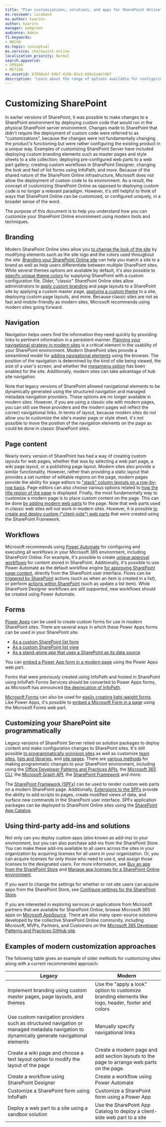 ```yaml
---
title: "Plan customizations, solutions, and apps for SharePoint Online"
ms.reviewer: lucaband
ms.author: kaarins
author: kaarins
manager: pamgreen
audience: Admin
f1.keywords:
- NOCSH
ms.topic: conceptual
ms.service: sharepoint-online
localization_priority: Normal
search.appverid:
- SPO160
- MET150
ms.assetid: b7898ebf-69b7-4196-81e3-b04e1a4e7d67
description: "Learn about the range of options available for configuring and customizing SharePoint sites."
---
```


# Customizing SharePoint

In earlier versions of SharePoint, it was possible to make changes to a SharePoint environment by deploying custom code that would run in the physical SharePoint server environment. Changes made to SharePoint that didn&#39;t require the deployment of custom code were referred to as &quot;customizations&quot;, because the changes were not fundamentally changing the product&#39;s functioning but were rather configuring the existing product in a unique way. Examples of customizing SharePoint Server have included deploying custom branding elements such as master pages and style sheets to a site collection; deploying pre-configured web parts to a web part gallery; creating custom workflows in SharePoint Designer; changing the look and feel of list forms using InfoPath; and more. Because of the shared nature of the SharePoint Online infrastructure, Microsoft does not allow the deployment of custom code to its environment. As a result, the concept of customizing SharePoint Online as opposed to deploying custom code is no longer a relevant paradigm. However, it&#39;s still helpful to think of ways that SharePoint Online can be customized, or configured uniquely, in a broader sense of the word.

The purpose of this document is to help you understand how you can customize your SharePoint Online environment using modern tools and techniques.

## Branding

Modern SharePoint Online sites allow you [to change the look of the site](https://support.office.com/article/06bbadc3-6b04-4a60-9d14-894f6a170818) by modifying elements such as the site logo and the colors used throughout the site. [Branding your SharePoint Online site](/sharepoint/branding-sharepoint-online-sites-modern-experience) can help you match a site to a brand as well as help users differentiate between multiple SharePoint sites. While several themes options are available by default, it&#39;s also possible to [specify unique theme colors](/sharepoint/dev/declarative-customization/site-theming/sharepoint-site-theming-overview) by supplying SharePoint with a custom configuration file. Older, &quot;classic&quot; SharePoint Online sites allow administrators to [apply custom branding](/sharepoint/dev/general-development/master-pages-the-master-page-gallery-and-page-layouts-in-sharepoint) and page layouts to a SharePoint site by applying a custom master page, [applying a custom theme](/sharepoint/dev/declarative-customization/site-theming/sharepoint-site-theming-overview) to a site, deploying custom page layouts, and more. Because classic sites are not as fast and mobile-friendly as modern sites, Microsoft recommends using modern sites going forward.

## Navigation

Navigation helps users find the information they need quickly by providing links to pertinent information in a persistent manner. [Planning your navigational strategy in modern sites](/sharepoint/plan-navigation-modern-experience) is a critical element in the usability of your SharePoint environment. Modern SharePoint sites provide a streamlined model for [adding navigational elements](https://support.office.com/article/3cd61ae7-a9ed-4e1e-bf6d-4655f0bf25ca) using the browser. The position of the navigation is determined by the kind of site being viewed, the size of a user&#39;s screen, and whether the [megamenu option](https://support.office.com/article/06bbadc3-6b04-4a60-9d14-894f6a170818) has been enabled for the site. Additionally, modern sites can take advantage of hub site navigation.

Note that legacy versions of SharePoint allowed navigational elements to be dynamically generated using the structured navigation and managed metadata navigation providers. These options are no longer available in modern sites. However, if you are using a classic site with modern pages, you can still use these providers and the modern pages will reflect the correct navigational links. In terms of layout, because modern sites do not allow you to customize the site&#39;s master page or style sheet, it&#39;s not possible to move the position of the navigation elements on the page as could be done in classic SharePoint sites.

## Page content

Nearly every version of SharePoint has had a way of creating custom layouts for web pages, whether that was by selecting a web part page, a wiki page layout, or a publishing page layout. Modern sites also provide a similar functionality. However, rather than providing a static layout that provides a set number of editable regions on the page, modern pages provide the ability for page editors to [&quot;stack&quot; column layouts on a row-by-row basis](https://support.office.com/article/fc491eb4-f733-4825-8fe2-e1ed80bd0899). Page editors can also choose various options related to [how the title region of the page](https://support.office.com/article/b3d46deb-27a6-4b1e-87b8-df851e503dec#bkmk_customizetitle) is displayed. Finally, the most fundamentally way to customize a modern page is to place custom content on the page. This can be done [by adding modern web parts](https://support.office.com/article/336e8e92-3e2d-4298-ae01-d404bbe751e0) to the page. Note that web parts used in classic web sites will not work in modern sites. However, it is possible [to create and deploy custom (&quot;client-side&quot;) web parts](/sharepoint/dev/spfx/web-parts/get-started/build-a-hello-world-web-part) that were created using the SharePoint Framework.

## Workflows

Microsoft recommends using [Power Automate](https://flow.microsoft.com) for configuring and executing all workflows in your Microsoft 365 environment, including SharePoint Online. For example, it&#39;s possible to create [unique approval workflows](/flow/modern-approvals) for content stored in SharePoint. Additionally, it&#39;s possible to use Power Automate as the default workflow engine [for approving SharePoint page content](https://support.office.com/article/a8b2e689-d4a1-4639-8028-333c0ece30d9), directly from the SharePoint user interface. Flows can be [triggered by SharePoint](/connectors/sharepointonline/#triggers) actions (such as when an item is created in a list), or perform [actions within SharePoint](/connectors/sharepointonline/#actions) (such as update a list item). While SharePoint Designer workflows are still supported, new workflows should be created using Power Automate.

## Forms

[Power Apps](https://powerapps.microsoft.com) can be used to create custom forms for use in modern SharePoint sites. There are several ways in which these Power Apps forms can be used in your SharePoint site:

- [As a custom SharePoint list form](/powerapps/maker/canvas-apps/customize-list-form)
- [As a custom SharePoint list view](https://support.office.com/article/9338b2d2-67ac-4b81-8e67-97da27e5e9ab)
- [As a stand-alone app that uses a SharePoint as its data source](/powerapps/maker/canvas-apps/connections/connection-sharepoint-online)

You can [embed a Power App form in a modern page](https://support.office.com/article/6285f05e-e441-408a-99d7-aa688195cd1c) using the Power Apps web part.

Forms that were previously created using InfoPath and hosted in SharePoint using InfoPath Forms Services should be converted to Power Apps forms, as Microsoft has announced [the deprecation of InfoPath](https://www.microsoft.com/microsoft-365/blog/2014/01/31/update-on-infopath-and-sharepoint-forms/).

[Microsoft Forms](https://forms.office.com/) can also be used for [easily creating light-weight forms](https://support.office.com/forms). Like Power Apps, it's possible to [embed a Microsoft Form in a page](https://support.office.com/article/d4b4d3ce-7860-41e4-8a98-76380efe7256) using the Microsoft Forms web part.

## Customizing your SharePoint site programmatically

Legacy versions of SharePoint Server relied on solution packages to deploy content and make configuration changes to SharePoint sites. It&#39;s still possible [to programmatically provision sites](/sharepoint/dev/solution-guidance/modern-experience-customizations-provisioning-sites) as well as customize [team sites](/sharepoint/dev/solution-guidance/modern-experience-customizations-customize-sites), [lists and libraries](/sharepoint/dev/solution-guidance/modern-experience-customizations-customize-lists-and-libraries), and [site pages](/sharepoint/dev/solution-guidance/modern-experience-customizations-customize-pages). There are [various methods](/sharepoint/dev/solution-guidance/office-365-development-patterns-and-practices-solution-guidance) for making programmatic changes to your SharePoint environment, including using the [Office Developer Patterns and Practices APIs,](https://github.com/SharePoint/PnP) the [Microsoft 365 CLI](https://pnp.github.io/microsoft365-cli/), the [Microsoft Graph API](https://developer.microsoft.com/graph/), the [SharePoint Framework](/sharepoint/dev/spfx/sharepoint-framework-overview?view=sp-typescript-latest) and more.

The [SharePoint Framework (SPFx)](/sharepoint/dev/spfx/sharepoint-framework-overview?view=sp-typescript-latest) can be used to render custom web parts on a modern SharePoint page. Additionally, [Extensions to the SPFx](/sharepoint/dev/spfx/extensions/overview-extensions) provide the ability to add scripts to pages, create modified views of data, and surface new commands in the SharePoint user interface. SPFx application packages can be deployed to SharePoint Online sites using the [SharePoint App Catalog](use-app-catalog.md).

## Using third-party add-ins and solutions

Not only can you deploy custom apps (also known as add-ins) to your environment, but you can also purchase add-ins from the SharePoint Store. You can make these add-ins available to all users across the sites in your organization by acquiring licenses for all users in your organization. Or, you can acquire licenses for only those who need to use it, and assign those licenses to the designated users. For more information, see [Buy an app from the SharePoint Store](https://support.office.com/article/dd98e50e-d3db-4ecb-9bb7-82b189822d43) and [Manage app licenses for a SharePoint Online environment](manage-app-licenses.md).

If you want to change the settings for whether or not site users can acquire apps from the SharePoint Store, see [Configure settings for the SharePoint Store](configure-sharepoint-store-settings.md).

If you are interested in exploring services or applications from Microsoft partners that are available for SharePoint Online, browse Microsoft 365 apps on [Microsoft AppSource](https://go.microsoft.com/fwlink/?linkid=865097). There are also many open-source solutions developed by the collective SharePoint Online community, including Microsoft, MVPs, Partners, and Customers on the [Microsoft 365 Developer Patterns and Practices GitHub site](https://github.com/OfficeDev/PnP).

## Examples of modern customization approaches

The following table gives an example of older methods for customizing sites along with a current recommended approach:

| Legacy | Modern |
| --- | --- |
| Implement branding using custom master pages, page layouts, and themes | Use the "apply a look" option to customize branding elements like logo, header, footer and colors |
| Use custom navigation providers such as structured navigation or managed metadata navigation to dynamically generate navigational elements | Manually specify navigational links |
| Create a wiki page and choose a text layout option to modify the layout of the page | Create a modern page and add section layouts to the page to arrange web parts on the page. |
| Create a workflow using SharePoint Designer | Create a workflow using Power Automate |
| Customize a SharePoint form using InfoPath | Customize a SharePoint form using a Power App |
| Deploy a web part to a site using a sandbox solution | Use the SharePoint App Catalog to deploy a client-side web part to a site |
